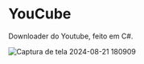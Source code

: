 # YouCube

Downloader do Youtube, feito em C#.



![Captura de tela 2024-08-21 180909](https://github.com/user-attachments/assets/0baf2805-166c-4678-8ca3-b40e0750b2c6)
